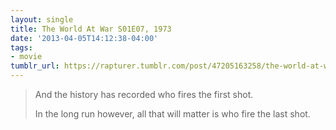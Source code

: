 ```yaml
---
layout: single
title: The World At War S01E07, 1973
date: '2013-04-05T14:12:38-04:00'
tags:
- movie
tumblr_url: https://rapturer.tumblr.com/post/47205163258/the-world-at-war-s01e07-1973
---
```

> And the history has recorded who fires the first shot.
> 
> In the long run however, all that will matter is who fire the last shot.

